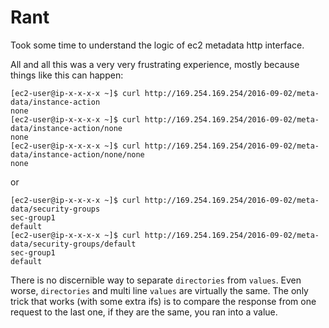 # Rant

Took some time to understand the logic of ec2 metadata http interface. 

All and all this was a very very frustrating experience, mostly because things like this can happen:

```
[ec2-user@ip-x-x-x-x ~]$ curl http://169.254.169.254/2016-09-02/meta-data/instance-action
none
[ec2-user@ip-x-x-x-x ~]$ curl http://169.254.169.254/2016-09-02/meta-data/instance-action/none
none
[ec2-user@ip-x-x-x-x ~]$ curl http://169.254.169.254/2016-09-02/meta-data/instance-action/none/none
none
```

or

```
[ec2-user@ip-x-x-x-x ~]$ curl http://169.254.169.254/2016-09-02/meta-data/security-groups
sec-group1
default
[ec2-user@ip-x-x-x-x ~]$ curl http://169.254.169.254/2016-09-02/meta-data/security-groups/default
sec-group1
default
```

There is no discernible way to separate `directories` from `values`. Even worse, `directories` and multi line `values` are virtually the same.
The only trick that works (with some extra ifs) is to compare the response from one request to the last one, if they are the same, you ran into a value.